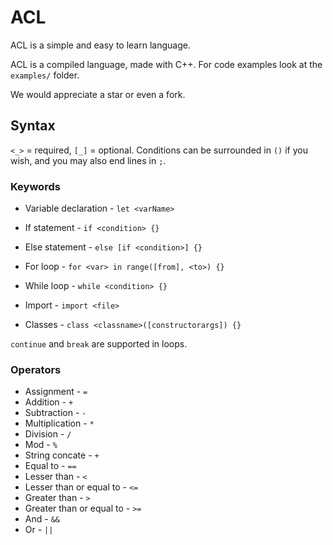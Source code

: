 # ACL

ACL is a simple and easy to learn language.

ACL is a compiled language, made with C++.
For code examples look at the `examples/` folder.

We would appreciate a star or even a fork.

## Syntax

`<_>` = required, `[_]` = optional.
Conditions can be surrounded in `()` if you wish, and you may also end lines in `;`.

### Keywords


- Variable declaration - `let <varName>`

- If statement - `if <condition> {}`

- Else statement - `else [if <condition>] {}`

- For loop - `for <var> in range([from], <to>) {}`

- While loop - `while <condition> {}`

- Import - `import <file>`

- Classes - `class <classname>([constructorargs]) {}`


`continue` and `break` are supported in loops.

### Operators

- Assignment - `=`
- Addition - `+`
- Subtraction - `-`
- Multiplication - `*`
- Division - `/`
- Mod - `%`
- String concate - `+`
- Equal to - `==`
- Lesser than - `<`
- Lesser than or equal to - `<=`
- Greater than - `>`
- Greater than or equal to - `>=`
- And - `&&`
- Or - `||`

